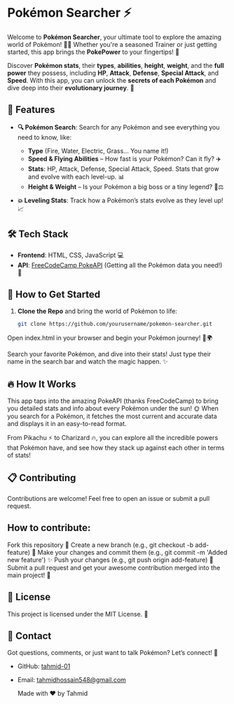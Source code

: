 # **Pokémon Searcher** ⚡️

Welcome to **Pokémon Searcher**, your ultimate tool to explore the amazing world of Pokémon! 🧑‍🚀 Whether you're a seasoned Trainer or just getting started, this app brings the **PokePower** to your fingertips! 🌟 

Discover **Pokémon stats**, their **types**, **abilities**, **height**, **weight**, and the **full power** they possess, including **HP**, **Attack**, **Defense**, **Special Attack**, and **Speed**. With this app, you can unlock the **secrets of each Pokémon** and dive deep into their **evolutionary journey**. 🚀

## 🧭 **Features**

- **🔍 Pokémon Search**: Search for any Pokémon and see everything you need to know, like:
  - **Type** (Fire, Water, Electric, Grass… You name it!)
  - **Speed & Flying Abilities** – How fast is your Pokémon? Can it fly? ✈️
  - **Stats**: HP, Attack, Defense, Special Attack, Speed. Stats that grow and evolve with each level-up. 📊
  - **Height & Weight** – Is your Pokémon a big boss or a tiny legend? 📏⚖️
  
- **💥 Leveling Stats**: Track how a Pokémon’s stats evolve as they level up! 📈

## 🛠 **Tech Stack**

- **Frontend**: HTML, CSS, JavaScript 💻
- **API**: [FreeCodeCamp PokeAPI](https://pokeapi.co/) (Getting all the Pokémon data you need!) 🐍

## 🚀 **How to Get Started**

1. **Clone the Repo** and bring the world of Pokémon to life:
   ```bash
   git clone https://github.com/yourusername/pokemon-searcher.git
Open index.html in your browser and begin your Pokémon journey! 🔎🌍

Search your favorite Pokémon, and dive into their stats! Just type their name in the search bar and watch the magic happen. ✨

## 🔥 How It Works
This app taps into the amazing PokeAPI (thanks FreeCodeCamp) to bring you detailed stats and info about every Pokémon under the sun! 🌞 When you search for a Pokémon, it fetches the most current and accurate data and displays it in an easy-to-read format.

From Pikachu ⚡️ to Charizard 🔥, you can explore all the incredible powers that Pokémon have, and see how they stack up against each other in terms of stats!

## 📋 Contributing
Contributions are welcome! Feel free to open an issue or submit a pull request.


## How to contribute:
Fork this repository 🍴
Create a new branch (e.g., git checkout -b add-feature) 🔧
Make your changes and commit them (e.g., git commit -m 'Added new feature') ✨
Push your changes (e.g., git push origin add-feature) 🚀
Submit a pull request and get your awesome contribution merged into the main project! 🔀


## 📄 License
This project is licensed under the MIT License. 🐾

## 📢 Contact
Got questions, comments, or just want to talk Pokémon? Let’s connect! 💬
- GitHub: [tahmid-01](https://github.com/tahmid-01)
- Email: [tahmidhossain548@gmail.com](mailto:tahmidhossain548@gmail.com)

  
    Made with ❤️ by Tahmid

